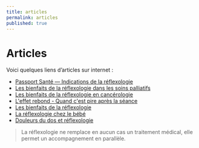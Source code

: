 ```yaml
---
title: articles
permalink: articles
published: true
---
```


# Articles

Voici quelques liens d’articles sur internet :

- [Passport Santé — Indications de la réflexologie][1]
- [Les bienfaits de la réflexologie dans les soins palliatifs][2]
- [Les bienfaits de la réflexologie en cancérologie][3]
- [L'effet rebond - Quand c'est pire après la séance][4]
- [Les bienfaits de la réflexologie][5]
- [La réflexologie chez le bébé][6]
- [Douleurs du dos et réflexologie][7]

> La réflexologie ne remplace en aucun cas un traitement médical, elle permet un accompagnement en parallèle.

[1]: http://www.passeportsante.net/fr/Therapies/Guide/Fiche.aspx?doc=reflexologie_th

[2]: http://www.actmd.org/articles/200902reflexosoinspalliatifsf.htm

[3]: http://www.clicbienetre.com/medecine/sante/les-bienfaits-de-la-reflexologie-en-cancerologie-7592#aqWyTBK5WM3egcJf.01

[4]: http://conscience-et-sante.com/effet-rebond/

[5]: http://vivreaupresent.unblog.fr/2015/12/17/les-3-bienfaits-de-la-reflexologie-plantaire/

[6]: http://www.psycho-bien-etre.be/bien-etre/reflexologie/bienfaits-de-reflexologie-chez-bebe

[7]: http://www.psycho-bien-etre.be/bien-etre/reflexologie/douleurs-musculaires-du-dos-et-reflexologie-plantaire
